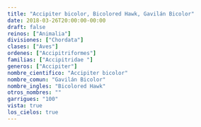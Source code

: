 ```yaml
---
title: "Accipiter bicolor, Bicolored Hawk, Gavilán Bicolor"
date: 2018-03-26T20:00:00-00:00
draft: false
reinos: ["Animalia"]
divisiones: ["Chordata"]
clases: ["Aves"]
ordenes: ["Accipitriformes"]
familias: ["Accipitridae "]
generos: ["Accipiter"]
nombre_cientifico: "Accipiter bicolor"
nombre_comun: "Gavilán Bicolor"
nombre_ingles: "Bicolored Hawk"
otros_nombres: ""
garrigues: "100"
vista: true
los_cielos: true
---
```

